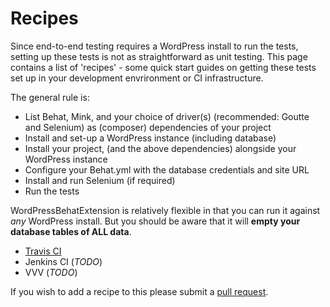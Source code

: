 # Recipes

Since end-to-end testing requires a WordPress install to run the tests, setting up these tests
is not as straightforward as unit testing. This page contains a list of 'recipes' - some quick 
start guides on getting these tests set up in your development envrironment or CI infrastructure.

The general rule is:

 - List Behat, Mink, and your choice of driver(s) (recommended: Goutte and Selenium) as (composer) dependencies of your project
 - Install and set-up a WordPress instance (including database)
 - Install your project, (and the above dependencies) alongside your WordPress instance
 - Configure your Behat.yml with the database credentials and site URL
 - Install and run Selenium (if required)
 - Run the tests
 
WordPressBehatExtension is relatively flexible in that you can run it against *any* WordPress install. But you should
be aware that it will **empty your database tables of ALL data**. 

- [Travis CI](Recipes/Travis.md)
- Jenkins CI (*TODO*)
- VVV (*TODO*)

If you wish to add a recipe to this please submit a [pull request](https://github.com/stephenharris/WordPressBehatExtension/pulls).
 